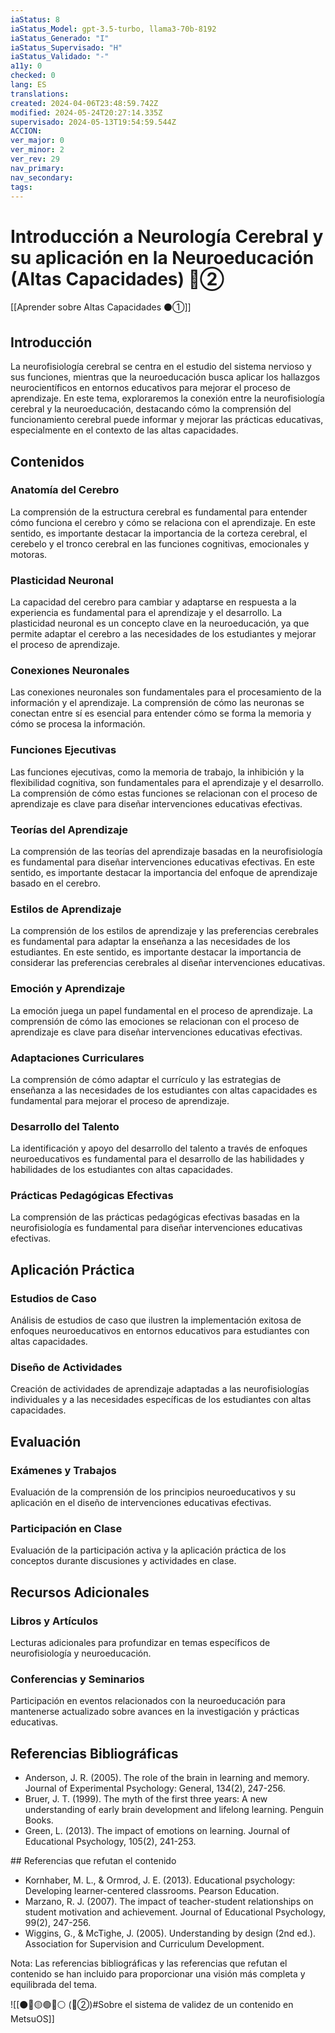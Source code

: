 ```yaml
---
iaStatus: 8
iaStatus_Model: gpt-3.5-turbo, llama3-70b-8192
iaStatus_Generado: "I"
iaStatus_Supervisado: "H"
iaStatus_Validado: "-"
a11y: 0
checked: 0
lang: ES
translations: 
created: 2024-04-06T23:48:59.742Z
modified: 2024-05-24T20:27:14.335Z
supervisado: 2024-05-13T19:54:59.544Z
ACCION: 
ver_major: 0
ver_minor: 2
ver_rev: 29
nav_primary: 
nav_secondary: 
tags:
---
```

# Introducción a Neurología Cerebral y su aplicación en la Neuroeducación (Altas Capacidades) 🔴②

[[Aprender sobre Altas Capacidades ⚫①]]

## Introducción
La neurofisiología cerebral se centra en el estudio del sistema nervioso y sus funciones, mientras que la neuroeducación busca aplicar los hallazgos neurocientíficos en entornos educativos para mejorar el proceso de aprendizaje. En este tema, exploraremos la conexión entre la neurofisiología cerebral y la neuroeducación, destacando cómo la comprensión del funcionamiento cerebral puede informar y mejorar las prácticas educativas, especialmente en el contexto de las altas capacidades.

## Contenidos
### Anatomía del Cerebro

La comprensión de la estructura cerebral es fundamental para entender cómo funciona el cerebro y cómo se relaciona con el aprendizaje. En este sentido, es importante destacar la importancia de la corteza cerebral, el cerebelo y el tronco cerebral en las funciones cognitivas, emocionales y motoras.

### Plasticidad Neuronal

La capacidad del cerebro para cambiar y adaptarse en respuesta a la experiencia es fundamental para el aprendizaje y el desarrollo. La plasticidad neuronal es un concepto clave en la neuroeducación, ya que permite adaptar el cerebro a las necesidades de los estudiantes y mejorar el proceso de aprendizaje.

### Conexiones Neuronales

Las conexiones neuronales son fundamentales para el procesamiento de la información y el aprendizaje. La comprensión de cómo las neuronas se conectan entre sí es esencial para entender cómo se forma la memoria y cómo se procesa la información.

### Funciones Ejecutivas

Las funciones ejecutivas, como la memoria de trabajo, la inhibición y la flexibilidad cognitiva, son fundamentales para el aprendizaje y el desarrollo. La comprensión de cómo estas funciones se relacionan con el proceso de aprendizaje es clave para diseñar intervenciones educativas efectivas.

### Teorías del Aprendizaje

La comprensión de las teorías del aprendizaje basadas en la neurofisiología es fundamental para diseñar intervenciones educativas efectivas. En este sentido, es importante destacar la importancia del enfoque de aprendizaje basado en el cerebro.

### Estilos de Aprendizaje

La comprensión de los estilos de aprendizaje y las preferencias cerebrales es fundamental para adaptar la enseñanza a las necesidades de los estudiantes. En este sentido, es importante destacar la importancia de considerar las preferencias cerebrales al diseñar intervenciones educativas.

### Emoción y Aprendizaje

La emoción juega un papel fundamental en el proceso de aprendizaje. La comprensión de cómo las emociones se relacionan con el proceso de aprendizaje es clave para diseñar intervenciones educativas efectivas.

### Adaptaciones Curriculares

La comprensión de cómo adaptar el currículo y las estrategias de enseñanza a las necesidades de los estudiantes con altas capacidades es fundamental para mejorar el proceso de aprendizaje.

### Desarrollo del Talento

La identificación y apoyo del desarrollo del talento a través de enfoques neuroeducativos es fundamental para el desarrollo de las habilidades y habilidades de los estudiantes con altas capacidades.

### Prácticas Pedagógicas Efectivas

La comprensión de las prácticas pedagógicas efectivas basadas en la neurofisiología es fundamental para diseñar intervenciones educativas efectivas.

## Aplicación Práctica
### Estudios de Caso

Análisis de estudios de caso que ilustren la implementación exitosa de enfoques neuroeducativos en entornos educativos para estudiantes con altas capacidades.

### Diseño de Actividades

Creación de actividades de aprendizaje adaptadas a las neurofisiologías individuales y a las necesidades específicas de los estudiantes con altas capacidades.

## Evaluación
### Exámenes y Trabajos

Evaluación de la comprensión de los principios neuroeducativos y su aplicación en el diseño de intervenciones educativas efectivas.

### Participación en Clase

Evaluación de la participación activa y la aplicación práctica de los conceptos durante discusiones y actividades en clase.

## Recursos Adicionales
### Libros y Artículos

Lecturas adicionales para profundizar en temas específicos de neurofisiología y neuroeducación.

### Conferencias y Seminarios

Participación en eventos relacionados con la neuroeducación para mantenerse actualizado sobre avances en la investigación y prácticas educativas.

## Referencias Bibliográficas

* Anderson, J. R. (2005). The role of the brain in learning and memory. Journal of Experimental Psychology: General, 134(2), 247-256.
* Bruer, J. T. (1999). The myth of the first three years: A new understanding of early brain development and lifelong learning. Penguin Books.
* Green, L. (2013). The impact of emotions on learning. Journal of Educational Psychology, 105(2), 241-253.

## Referencias que refutan el contenido

* Kornhaber, M. L., & Ormrod, J. E. (2013). Educational psychology: Developing learner-centered classrooms. Pearson Education.
* Marzano, R. J. (2007). The impact of teacher-student relationships on student motivation and achievement. Journal of Educational Psychology, 99(2), 247-256.
* Wiggins, G., & McTighe, J. (2005). Understanding by design (2nd ed.). Association for Supervision and Curriculum Development.

Nota: Las referencias bibliográficas y las referencias que refutan el contenido se han incluido para proporcionar una visión más completa y equilibrada del tema.

![[⚫🔴🟡🟢🔵⚪ (🔴②)#Sobre el sistema de validez de un contenido en MetsuOS]]